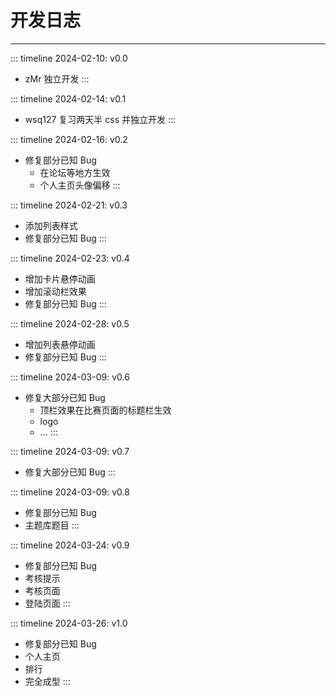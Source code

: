 # 开发日志
---
::: timeline 2024-02-10: v0.0
- zMr 独立开发
:::

::: timeline 2024-02-14: v0.1
- wsq127 复习两天半 css 并独立开发
:::

::: timeline 2024-02-16: v0.2
- 修复部分已知 Bug
  - 在论坛等地方生效
  - 个人主页头像偏移 
:::

::: timeline 2024-02-21: v0.3
- 添加列表样式
- 修复部分已知 Bug
:::

::: timeline 2024-02-23: v0.4
- 增加卡片悬停动画
- 增加滚动栏效果
- 修复部分已知 Bug
:::

::: timeline 2024-02-28: v0.5
- 增加列表悬停动画
- 修复部分已知 Bug
:::

::: timeline 2024-03-09: v0.6
- 修复大部分已知 Bug 
  - 顶栏效果在比赛页面的标题栏生效
  - logo
  - ...
:::

::: timeline 2024-03-09: v0.7
- 修复大部分已知 Bug 
:::

::: timeline 2024-03-09: v0.8
- 修复部分已知 Bug 
- 主题库题目
:::

::: timeline 2024-03-24: v0.9
- 修复部分已知 Bug 
- 考核提示
- 考核页面
- 登陆页面
:::

::: timeline 2024-03-26: v1.0
- 修复部分已知 Bug 
- 个人主页
- 排行
- 完全成型
:::
